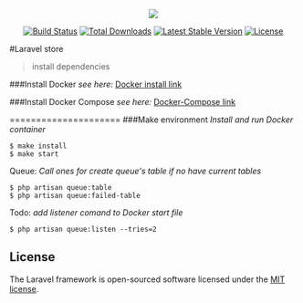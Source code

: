 <p align="center"><img src="https://laravel.com/assets/img/components/logo-laravel.svg"></p>

<p align="center">
<a href="https://travis-ci.org/laravel/framework"><img src="https://travis-ci.org/laravel/framework.svg" alt="Build Status"></a>
<a href="https://packagist.org/packages/laravel/framework"><img src="https://poser.pugx.org/laravel/framework/d/total.svg" alt="Total Downloads"></a>
<a href="https://packagist.org/packages/laravel/framework"><img src="https://poser.pugx.org/laravel/framework/v/stable.svg" alt="Latest Stable Version"></a>
<a href="https://packagist.org/packages/laravel/framework"><img src="https://poser.pugx.org/laravel/framework/license.svg" alt="License"></a>
</p>

#Laravel store

 >install dependencies

###Install Docker
*see here:*
[Docker install link](https://docs.docker.com/engine/installation/linux/docker-ce/ubuntu/#install-from-a-package)

###Install Docker Compose
*see here:*
[Docker-Compose link](https://docs.docker.com/compose/install/#install-compose)

=====================
###Make environment
*Install and run Docker container*

```
$ make install
$ make start
```

Queue:
*Call ones for create queue's table if no have current tables*
```
$ php artisan queue:table
$ php artisan queue:failed-table
```

Todo: *add listener comand to Docker start file* 
```
$ php artisan queue:listen --tries=2
```

## License

The Laravel framework is open-sourced software licensed under the [MIT license](http://opensource.org/licenses/MIT).
